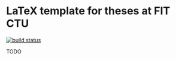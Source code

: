 # LaTeX template for theses at FIT CTU

[![build status](https://gitlab.fit.cvut.cz/theses-templates/FITthesis-LaTeX/badges/master/build.svg)](https://gitlab.fit.cvut.cz/theses-templates/FITthesis-LaTeX/commits/master)

TODO